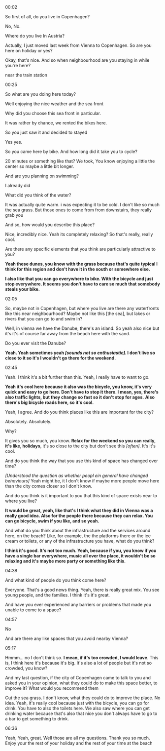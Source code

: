00:02

So first of all, do you live in Copenhagen? 

No, No. 

Where do you live In Austria? 

Actually, I just moved last week from Vienna to Copenhagen. So are you here on holiday or yes? 

Okay, that's nice. And so when neighbourhood are you staying in while you're here?

near the train station

00:25

So what are you doing here today? 

Well enjoying the nice weather and the sea front

Why did you choose this sea front in particular. 

It was rather by chance, we rented the bikes here. 

So you just saw it and decided to stayed

Yes yes.

So you came here by bike. And how long did it take you to cycle?

20 minutes or something like that? We took, You know enjoying a little the center so maybe a little bit longer. 

And are you planning on swimming? 

I already did

What did you think of the water?

It was actually quite warm.  i was expecting it to be cold. I don't like so much the sea grass. But those ones to come from from downstairs, they really grab you

And so, how would you describe this place?

Nice, incredibly nice. Yeah its completely relaxing? So that's really, really cool.

Are there any specific elements that you think are particularly attractive to you? 

**Yeah these dunes, you know with the grass because that's quite typical I think for this region and don't have it in the south or somewhere else.**

**I also like that you can go everywhere to bike. With the bicycle and just stop everywhere. It seems you don't have to care so much that somebody steals your bike.**

02:05

So, maybe not in Copenhagen, but where you live are there any waterfronts like this near neighbourhood? Maybe not like this [the sea], but lakes or rivers that you can go to and swim in?

Well, in vienna we have the Danube, there's an island. So yeah also nice but it's it's of course far away from  the beach here with the sand. 

Do you ever visit the Danube? 

**Yeah. Yeah sometimes yeah *[sounds not so enthusiastic]*. I don't live so close to it so it's I wouldn't go there for the weekend.**

02:45

Yeah. I think it's a bit further than this. Yeah, I really have to want to go. 

**Yeah it's cool here because it also was the bicycle, you know, it's very quick and easy to go here. Don't have to stop it there. I mean, yes, there's also traffic lights, but they change so fast so it don't stop for ages.**
**Also there's big bicycle roads here, so it's cool.** 

Yeah, I agree. And do you think places like this are important for the city? 

Absolutely. Absolutely.

Why?

It gives you so much, you know. **Relax for the weekend so you can really, it's like, holidays**, it's so close to the city but don't see this *[often]*. It's it's cool. 

And do you think the way that you use this kind of space has changed over time?

*[Understood the question as whether peopl ein general have changed behaviours]*
Yeah might be, it I don't know if maybe more people move here than the city comes closer so I don't know. 

And do you think is it important to you that this kind of space exists near to where you live?

**It would be great, yeah, like that's I think what they did in Vienna was a really good idea. Also for the people there because they can relax. You can go bicycle, swim if you like, and so yeah.** 

And what do you think about the infrastructure and the services around here, on the beach? Like, for example, the the platforms there or the ice cream or toilets, or any of the infrastructure you have, what do you think?

**I think it's good. It's not too much. Yeah, because if you, you know if you have a single bar everywhere, music all over the place, it wouldn't be so relaxing and it's maybe more party or something like this.**

04:38

And what kind of people do you think come here?

Everyone. That's a good news thing. Yeah, there is really great mix. You see young people, and the families. I think it's it's great.

And  have you ever experienced any barriers or problems that made you unable to come to a space?

04:57

No

And are there any like spaces that you avoid nearby Vienna?

05:17

Hmmm... no I don't think so. **I mean, if it's too crowded, I would leave**. This is, I think here it's because it's big. It's also a lot of people but it's not so crowded, you know?

And my last question, if the city of Copenhagen came to talk to you and asked you in your opinion, what they could do to make this space better, to improve it? What would you recommend them

Cut the sea grass.
I don't know, what they could do to improve the place. No idea. Yeah, it's really cool because just with the bicycle, you can go for drink. You have to also the toilets here. We also saw where you can get drinking water because that's also that nice you don't always have to go to a bar to get something to drink.

06:36

Yeah, Yeah, great. Well those are all my questions. Thank you so much. Enjoy your the rest of your holiday and the rest of your time at the beach